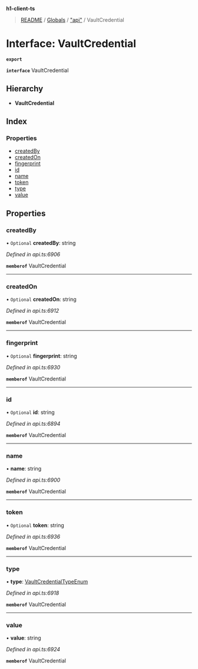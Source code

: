 **h1-client-ts**

> [README](../README.md) / [Globals](../globals.md) / ["api"](../modules/_api_.md) / VaultCredential

# Interface: VaultCredential

**`export`** 

**`interface`** VaultCredential

## Hierarchy

* **VaultCredential**

## Index

### Properties

* [createdBy](_api_.vaultcredential.md#createdby)
* [createdOn](_api_.vaultcredential.md#createdon)
* [fingerprint](_api_.vaultcredential.md#fingerprint)
* [id](_api_.vaultcredential.md#id)
* [name](_api_.vaultcredential.md#name)
* [token](_api_.vaultcredential.md#token)
* [type](_api_.vaultcredential.md#type)
* [value](_api_.vaultcredential.md#value)

## Properties

### createdBy

• `Optional` **createdBy**: string

*Defined in api.ts:6906*

**`memberof`** VaultCredential

___

### createdOn

• `Optional` **createdOn**: string

*Defined in api.ts:6912*

**`memberof`** VaultCredential

___

### fingerprint

• `Optional` **fingerprint**: string

*Defined in api.ts:6930*

**`memberof`** VaultCredential

___

### id

• `Optional` **id**: string

*Defined in api.ts:6894*

**`memberof`** VaultCredential

___

### name

•  **name**: string

*Defined in api.ts:6900*

**`memberof`** VaultCredential

___

### token

• `Optional` **token**: string

*Defined in api.ts:6936*

**`memberof`** VaultCredential

___

### type

•  **type**: [VaultCredentialTypeEnum](../enums/_api_.vaultcredentialtypeenum.md)

*Defined in api.ts:6918*

**`memberof`** VaultCredential

___

### value

•  **value**: string

*Defined in api.ts:6924*

**`memberof`** VaultCredential
